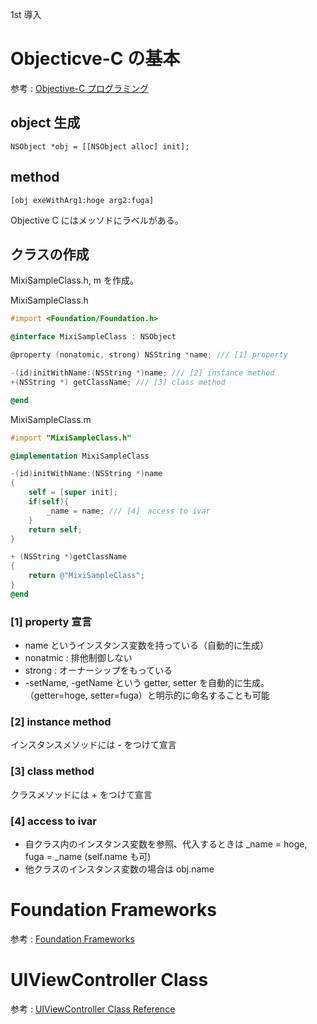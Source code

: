 1st 導入
# Objecticve-C の基本
参考 : [Objective-C プログラミング](https://developer.apple.com/jp/devcenter/ios/library/documentation/ObjC.pdf)
## object 生成
`NSObject *obj = [[NSObject alloc] init];`
## method
`[obj exeWithArg1:hoge arg2:fuga]`

Objective C にはメッソドにラベルがある。
## クラスの作成
MixiSampleClass.h, m を作成。

MixiSampleClass.h
```objective-c
#import <Foundation/Foundation.h>

@interface MixiSampleClass : NSObject

@property (nonatomic, strong) NSString *name; /// [1] property

-(id)initWithName:(NSString *)name; /// [2] instance method
+(NSString *) getClassName; /// [3] class method

@end
```

MixiSampleClass.m
```objective-c
#import "MixiSampleClass.h"

@implementation MixiSampleClass

-(id)initWithName:(NSString *)name
{
    self = [super init];
    if(self){
        _name = name; /// [4]　access to ivar
    }
    return self;
}

+ (NSString *)getClassName
{
    return @"MixiSampleClass";
}
@end
```
### [1] property 宣言
- name というインスタンス変数を持っている（自動的に生成）
- nonatmic : 排他制御しない
- strong : オーナーシップをもっている
- -setName, -getName という getter, setter を自動的に生成。（getter=hoge, setter=fuga）と明示的に命名することも可能

### [2] instance method
インスタンスメソッドには - をつけて宣言

### [3] class method
クラスメソッドには + をつけて宣言

### [4] access to ivar
- 自クラス内のインスタンス変数を参照、代入するときは _name = hoge, fuga = _name (self.name も可)
- 他クラスのインスタンス変数の場合は obj.name

# Foundation Frameworks

参考 : [Foundation Frameworks](https://developer.apple.com/library/mac/#documentation/Cocoa/Reference/Foundation/ObjC_classic/_index.html)

# UIViewController Class

参考 : [UIViewController Class Reference](http://developer.apple.com/library/ios/#documentation/uikit/reference/UIViewController_Class/Reference/Reference.html)
